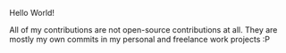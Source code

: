 Hello World!

All of my contributions are not open-source contributions at all. They are mostly my own commits in my personal and freelance work projects :P
